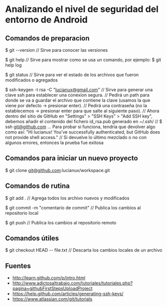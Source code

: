 # Analizando el nivel de seguridad del entorno de Android

## Comandos de preparacion

$ git --version // Sirve para conocer las versiones

$ git help // Sirve para mostrar como se usa un comando, por ejemplo: $ git help log

$ git status // Sirve para ver el estado de los archivos que fueron modificados o agregados

$ ssh-keygen -t rsa -C "lucianux@gmail.com"
// Sirve para generar una clave ssh para establecer una conexion segura.
// Pedirá un path para donde se va a guardar el archivo que contiene la clave (usamos la que viene por defecto -> presionar enter).
// Pedirá una contraseña (no la establecemos -> presionar enter para que salte al siguiente paso).
// Ahora dentro del sitio de GitHub en "Settings" > "SSH Keys" > "Add SSH key", debemos añadir el contenido del fichero id_rsa.pub generado en ~/.ssh/
// $ ssh git@github.com  ... Para probar si funciona, tendría que devolver algo como así: "Hi lucianux! You've successfully authenticated, but GitHub does not provide shell access."
// Si devuelve lo último mezclado o no con algunos errores, entonces la prueba fue exitosa

## Comandos para iniciar un nuevo proyecto

$ git clone git@github.com:lucianux/workspace.git

## Comandos de rutina

$ git add . // Agrega todos los archivo nuevos y modificados

$ git commit -m "comentario de commit" // Publica los cambios al repositorio local

$ git push // Publica los cambios al repositorio remoto

## Comandos útiles

$ git checkout HEAD -- file.txt // Descarta los cambios locales de un archivo

## Fuentes

* http://learn.github.com/p/intro.html
* http://www.adictosaltrabajo.com/tutoriales/tutoriales.php?pagina=githubFirstStepsUploadProject
* https://help.github.com/articles/generating-ssh-keys/
* https://www.atlassian.com/git/tutorials
